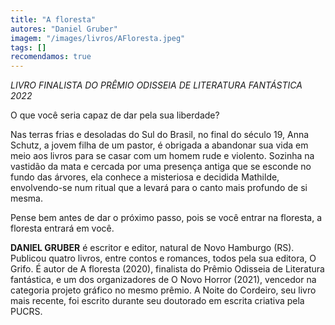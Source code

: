 ```yaml
---
title: "A floresta"
autores: "Daniel Gruber"
imagem: "/images/livros/AFloresta.jpeg"
tags: []
recomendamos: true
---
```


_LIVRO FINALISTA DO PRÊMIO ODISSEIA DE LITERATURA FANTÁSTICA 2022_

O que você seria capaz de dar pela sua liberdade?

Nas terras frias e desoladas do Sul do Brasil, no final do século 19, Anna Schutz, a jovem filha de um pastor, é obrigada a abandonar sua vida em meio aos livros para se casar com um homem rude e violento. Sozinha na vastidão da mata e cercada por uma presença antiga que se esconde no fundo das árvores, ela conhece a misteriosa e decidida Mathilde, envolvendo-se num ritual que a levará para o canto mais profundo de si mesma.

Pense bem antes de dar o próximo passo, pois se você entrar na floresta, a floresta entrará em você.

**DANIEL GRUBER** é escritor e editor, natural de Novo Hamburgo (RS). Publicou quatro livros, entre contos e romances, todos pela sua editora, O Grifo. É autor de A floresta (2020), finalista do Prêmio Odisseia de Literatura fantástica, e um dos organizadores de O Novo Horror (2021), vencedor na categoria projeto gráfico no mesmo prêmio. A Noite do Cordeiro, seu livro mais recente, foi escrito durante seu doutorado em escrita criativa pela PUCRS.
